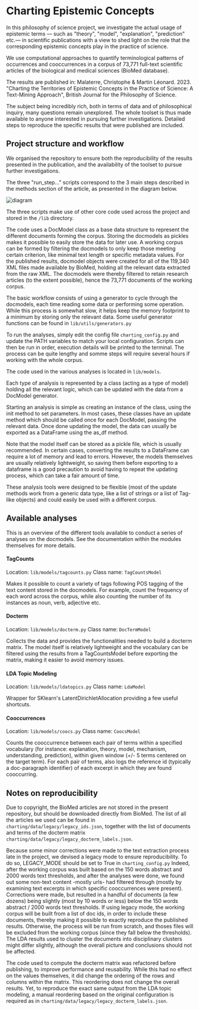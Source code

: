 Charting Epistemic Concepts   
======================

In this philosophy of science project, we investigate the actual usage of epistemic terms — such as "theory", "model", "explanation", "prediction" etc.— in scientific publications with a view to shed light on the role that the corresponding epistemic concepts play in the practice of science. 

We use computational approaches to quantify terminological patterns of occurrences and cooccurrences in a corpus of 73,771 full-text scientific articles of the biological and medical sciences (BioMed database). 

The results are published in: Malaterre, Christophe & Martin Léonard. 2023. "Charting the Territories of Epistemic Concepts in the Practice of Science: A Text-Mining Approach", British Journal for the Philosophy of Science.

The subject being incredibly rich, both in terms of data and of philosophical inquiry, many questions remain unexplored. The whole toolset is thus made available to anyone interested in pursuing further investigations. Detailed steps to reproduce the specific results that were published are included. 


Project structure and workflow
------------------------------

We organised the repository to ensure both the reproducibility of the results presented in the publication, and the availability of the toolset to pursue further investigations.

The three "run_step..." scripts correspond to the 3 main steps described in the methods section of the article, as presented in the diagram below. 

![diagram](charting_diagram.jpg)

The three scripts make use of other core code used across the project and stored in the `/lib` directory. 

The code uses a DocModel class as a base data structure to represent the different documents forming the corpus. Storing the docmodels as pickles makes it possible to easily store the data for later use. A working corpus can be formed by filtering the docmodels to only keep those meeting certain criterion, like minimal text length or specific metadata values. For the published results, docmodel objects were created for all of the 119,340 XML files made available by BioMed, holding all the relevant data extracted from the raw XML. The docmodels were thereby filtered to retain research articles (to the extent possible), hence the 73,771 documents of the working corpus.

The basic workflow consists of using a generator to cycle through the docmodels, each time reading some data or performing some operation.
While this process is somewhat slow, it helps keep the memory footprint to a minimum by storing only the relevant data. Some useful generator functions can be found in `lib/utils/generators.py`

To run the analyses, simply edit the config file `charting_config.py` and update the PATH variables to match your local configuration.
Scripts can then be run in order, execution details will be printed to the terminal.
The process can be quite lengthy and somme steps will require several hours if working with the whole corpus.

The code used in the various analyses is located in `lib/models`. 

Each type of analysis is represented by a class (acting as a type of model) holding all the relevant logic, which can be updated with the data from a DocModel generator.

Starting an analysis is simple as creating an instance of the class, using the init method to set parameters. In most cases, these classes have an update method which should be called once for each DocModel, passing the relevant data. Once done updating the model, the data can usually be exported as a DataFrame using the as_df method.

Note that the model itself can be stored as a pickle file, which is usually recommended. In certain cases, converting the results to a DataFrame can require a lot of memory and lead to errors. However, the models themselves are usually relatively lightweight, so saving them before exporting to a dataframe is a good precaution to avoid having to repeat the updating process, which can take a fair amount of time.

These analysis tools were designed to be flexible (most of the update methods work from a generic data type, like a list of strings or a list of Tag-like objects) and could easily be used with a different corpus.


Available analyses
------------------

This is an overview of the different tools available to conduct a series of analyses on the docmodels. See the documentation within the modules themselves for more details.

#### TagCounts

Location: `lib/models/tagcounts.py` 
Class name: `TagCountsModel`

Makes it possible to count a variety of tags following POS tagging of the text content stored in the docmodels. 
For example, count the frequency of each word across the corpus, while also counting the number of its instances as noun, verb, adjective etc.

#### Docterm

Location: `lib/models/docterm.py` 
Class name: `DocTermModel`

Collects the data and provides the functionalities needed to build a docterm matrix. 
The model itself is relatively lightweight and the vocabulary can be filtered using the results from a TagCountsModel before exporting the matrix, making it easier to avoid memory issues.

#### LDA Topic Modeling

Location: `lib/models/ldatopics.py` 
Class name: `LdaModel`

Wrapper for SKlearn's LatentDirichletAllocation providing a few useful shortcuts.

#### Cooccurrences

Location: `lib/models/coocs.py` 
Class name: `CoocsModel`

Counts the cooccurrence between each pair of terms within a specified vocabulary (for instance: explanation, theory, model, mechanism, understanding, prediction), within given window (+/- 5 terms centered on the target term). 
For each pair of terms, also logs the reference id (typically a doc-paragraph identifier) of each excerpt in which they are found cooccurring.


Notes on reproducibility
------------------

Due to copyright, the BioMed articles are not stored in the present repository, but should be downloaded directly from BioMed. The list of all the articles we used can be found in `charting/data/legacy/legacy_ids.json`, together with the list of documents and terms of the docterm matrix `charting/data/legacy/legacy_docterm_labels.json`.

Because some minor corrections were made to the text extraction process late in the project, we devised a legacy mode to ensure reproducibility. To do so, LEGACY_MODE should be set to True in `charting_config.py`
Indeed, after the working corpus was built based on the 150 words abstract and 2000 words text thresholds, and after the analyses were done, we found out some non-text content -mostly urls- had filtered through (mostly by examining text excerpts in which specific cooccurrences were present). Corrections were made, but resulted in a handful of documents (a few dozens) being slightly (most by 10 words or less) below the 150 words abstract / 2000 words text thresholds. 
If using legacy mode, the working corpus will be built from a list of doc ids, in order to include these documents, thereby making it possible to exactly reproduce the published results.
Otherwise, the process will be run from scratch, and thoses files will be excluded from the working corpus (since they fall below the thresholds). The LDA results used to cluster the documents into disciplinary clusters might differ slightly, although the overall picture and conclusions should not be affected.

The code used to compute the docterm matrix was refactored before publishing, to improve performance and reusability. While this had no effect on the values themselves, it did change the ordering of the rows and columns within the matrix. This reordering does not change the overall results. Yet, to reproduce the exact same output from the LDA topic modeling, a manual reordering based on the original configuration is required as in `charting/data/legacy/legacy_docterm_labels.json`.




